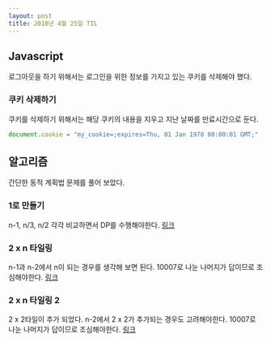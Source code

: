 ```yaml
---
layout: post
title: 2018년 4월 25일 TIL
---
```


## Javascript
로그아웃을 하기 위해서는 로그인을 위한 정보를 가지고 있는 쿠키를 삭제해야 했다.

### 쿠키 삭제하기
쿠키를 삭제하기 위해서는 해당 쿠키의 내용을 지우고 지난 날짜를 만료시간으로 둔다.
```javascript
document.cookie = "my_cookie=;expires=Thu, 01 Jan 1970 00:00:01 GMT;"
```

## 알고리즘
간단한 동적 계획법 문제를 풀어 보았다.

### 1로 만들기
n-1, n/3, n/2 각각 비교하면서 DP를 수행해야한다.
[링크](https://www.acmicpc.net/problem/1463)

### 2 x n 타일링
n-1과 n-2에서 n이 되는 경우를 생각해 보면 된다. 10007로 나눈 나머지가 답이므로 조심해야한다.
[링크](https://www.acmicpc.net/problem/11726)

### 2 x n 타일링 2
2 x 2타일이 추가 되었다. n-2에서 2 x 2가 추가되는 경우도 고려해야한다. 10007로 나눈 나머지가 답이므로 조심해야한다.
[링크](https://www.acmicpc.net/problem/11727)


 